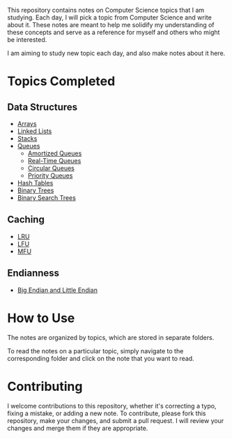 This repository contains notes on Computer Science topics that I am studying. Each day, I will pick a topic from Computer Science and write about it. These notes are meant to help me solidify my understanding of these concepts and serve as a reference for myself and others who might be interested.

I am aiming to study new topic each day, and also make notes about it here.

# Topics Completed
## Data Structures
- [Arrays](./001_data-structures/001_arrays.md)
- [Linked Lists](./001_data-structures/002_linked_lists.md)
- [Stacks](./001_data-structures/003_stacks.md)
- [Queues](./001_data-structures/004_queues.md)
	- [Amortized Queues](./001_data-structures/004_queues.md#amortized-queue)
	- [Real-Time Queues](./001_data-structures/004_queues.md#real-time-queues)
	- [Circular Queues](./001_data-structures/004_queues.md#circular-queues)
	- [Priority Queues](./001_data-structures/004_queues.md#priority-queues)
- [Hash Tables](./001_data-structures/005_hash_tables.md)
- [Binary Trees](./001_data-structures/006_trees/001_binary_tree.md)
- [Binary Search Trees](./001_data-structures/006_trees/002_binary_search_trees.md)

## Caching
- [LRU](./002_caching/001_lru.md)
- [LFU](./002_caching/002_lfu.md)
- [MFU](./002_caching/003_mfu.md)

## Endianness

- [Big Endian and Little Endian](./003_endianness/001_endianness.md)

# How to Use

The notes are organized by topics, which are stored in separate folders. 

To read the notes on a particular topic, simply navigate to the corresponding folder and click on the note that you want to read.

# Contributing

I welcome contributions to this repository, whether it's correcting a typo, fixing a mistake, or adding a new note. To contribute, please fork this repository, make your changes, and submit a pull request. I will review your changes and merge them if they are appropriate.
